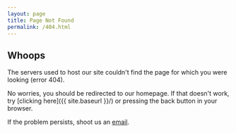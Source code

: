 ```yaml
---
layout: page
title: Page Not Found
permalink: /404.html
---
```


## Whoops

The servers used to host our site couldn't find the page for which you were looking (error 404).

No worries, you should be redirected to our homepage. If that doesn't work, try [clicking here]({{ site.baseurl }}/) or pressing the back button in your browser.

If the problem persists, shoot us an [email](mailto:{{site.email}}?Subject=Cannot%20Find%20Page).
